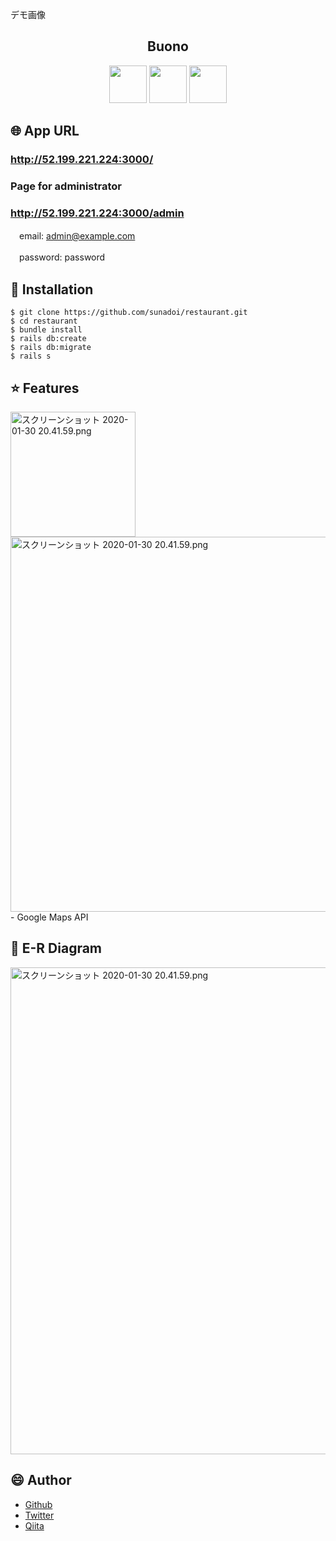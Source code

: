 デモ画像

<h2 align="center">Buono</h2>
<p align="center">
<a href="https://guides.rubyonrails.org/"><img src="https://qiita-image-store.s3.ap-northeast-1.amazonaws.com/0/543133/7a6c27cd-09cb-b9e7-7b1b-1cb56dfbee0c.png" height="60px;" /></a>
<a href="https://jquery.com/"><img src="https://user-images.githubusercontent.com/57832553/73933784-96712500-4920-11ea-974f-23b73e2c6113.png" height="60px;" /></a>
<a href="https://aws.amazon.com/jp/aws-jp-introduction/aws-jp-webinar-service-cut/"><img src="https://user-images.githubusercontent.com/57832553/73935917-fec20580-4924-11ea-9b42-36715e8d4ede.png" height="60px;" /></a>
</p>


## :globe_with_meridians: App URL

### **http://52.199.221.224:3000/**  
### Page for administrator
### **http://52.199.221.224:3000/admin**
　email: admin@example.com

　password: password

## :speech_balloon: Installation

```
$ git clone https://github.com/sunadoi/restaurant.git
$ cd restaurant
$ bundle install
$ rails db:create
$ rails db:migrate
$ rails s
```

## :star: Features

<img width="200" alt="スクリーンショット 2020-01-30 20.41.59.png" src="https://user-images.githubusercontent.com/57832553/74078773-da277400-4a71-11ea-9f6c-ff08f741c9ad.png">
<img width="600" alt="スクリーンショット 2020-01-30 20.41.59.png" src="https://user-images.githubusercontent.com/57832553/74079923-334ad400-4a81-11ea-9287-378bbe2a6d9b.gif">
- Google Maps API


## :eyes: E-R Diagram

<img width="779" alt="スクリーンショット 2020-01-30 20.41.59.png" src="https://qiita-image-store.s3.ap-northeast-1.amazonaws.com/0/543133/2b526035-c95a-8cff-9881-3852a9b4a721.png">


## :smile: Author
- <a href="https://github.com/sunadoi/card_management">Github</a>
- <a href="https://twitter.com/suna_tech">Twitter</a>
- <a href="https://qiita.com/y-suna">Qiita</a>
